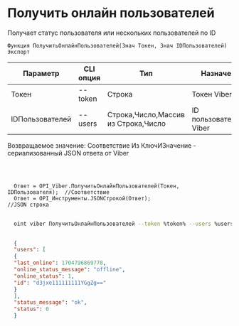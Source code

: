 ﻿---
sidebar_position: 4
---

# Получить онлайн пользователей
 Получает статус пользователя или нескольких пользователей по ID



`Функция ПолучитьОнлайнПользователей(Знач Токен, Знач IDПользователей) Экспорт`

  | Параметр | CLI опция | Тип | Назначение |
  |-|-|-|-|
  | Токен | --token | Строка | Токен Viber |
  | IDПользователей | --users | Строка,Число,Массив из Строка,Число | ID пользователей(я) Viber |

  
  Возвращаемое значение:   Соответствие Из КлючИЗначение - сериализованный JSON ответа от Viber

<br/>




```bsl title="Пример кода"
  
  Ответ = OPI_Viber.ПолучитьОнлайнПользователей(Токен, IDПользователя);  //Соответствие
  Ответ = OPI_Инструменты.JSONСтрокой(Ответ);                            //JSON строка
```



```sh title="Пример команды CLI"
    
  oint viber ПолучитьОнлайнПользователей --token %token% --users %users%

```

```json title="Результат"
  
  {
  "users": [
  {
  "last_online": 1704796869778,
  "online_status_message": "offline",
  "online_status": 1,
  "id": "d3jxe111111111YGgZg=="
  }
  ],
  "status_message": "ok",
  "status": 0
  }
  

```
